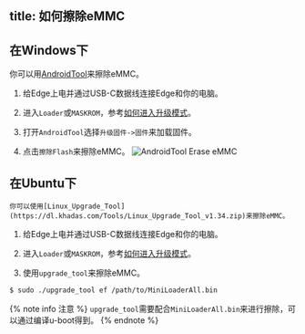 title: 如何擦除eMMC
---

## 在Windows下

你可以用[AndroidTool](https://dl.khadas.com/Tools/AndroidTool_Release_zh_v2.58.zip)来擦除eMMC。


1. 给Edge上电并通过USB-C数据线连接Edge和你的电脑。

2. 进入`Loader`或`MASKROM`，参考[如何进入升级模式](/zh-cn/edge/HowtoBootIntoUpgradeMode.html)。

3. 打开`AndroidTool`选择`升级固件->固件`来加载固件。

4. 点击`擦除Flash`来擦除eMMC。
![AndroidTool Erase eMMC](/android/images/edge/AndroidTool_erase_zh.png)

## 在Ubuntu下

	你可以使用[Linux_Upgrade_Tool](https://dl.khadas.com/Tools/Linux_Upgrade_Tool_v1.34.zip)来擦除eMMC。

1. 给Edge上电并通过USB-C数据线连接Edge和你的电脑。

2. 进入`Loader`或`MASKROM`，参考[如何进入升级模式](/zh-cn/edge/HowtoBootIntoUpgradeMode.html)。

3. 使用`upgrade_tool`来擦除eMMC。

```sh
$ sudo ./upgrade_tool ef /path/to/MiniLoaderAll.bin
```

{% note info 注意 %}
`upgrade_tool`需要配合`MiniLoaderAll.bin`来进行擦除，可以通过编译u-boot得到。
{% endnote %}

